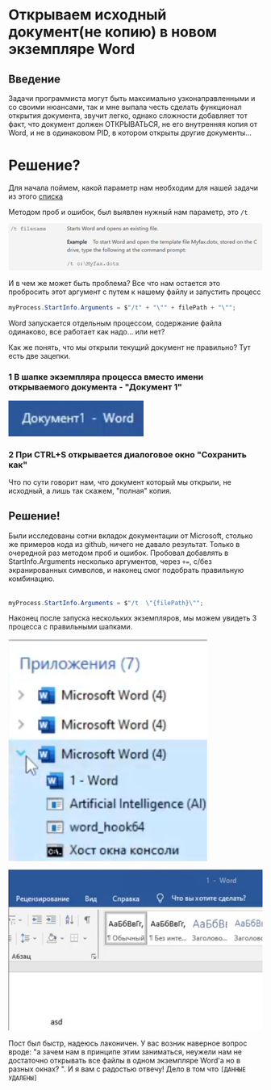# Открываем исходный документ(не копию) в новом экземпляре Word

## Введение
Задачи программиста могут быть максимально узконаправленными и со своими нюансами, так и мне выпала честь сделать функционал открытия документа, звучит легко, однако сложности добавляет тот факт, что документ должен ОТКРЫВАТЬСЯ, не его внутренняя копия от Word, и не в одинаковом PID, в котором открыты другие документы...

# Решение?

Для начала поймем, какой параметр нам необходим для нашей задачи из этого [списка](https://support.microsoft.com/en-us/office/command-line-switches-for-microsoft-office-products-079164cd-4ef5-4178-b235-441737deb3a6)

Методом проб и ошибок, был выявлен нужный нам параметр, это `/t`

![](/assets/Pasted%20image%2020240205005333.png)

И в чем же может быть проблема? Все что нам остается это пробросить этот аргумент с путем к нашему файлу и запустить процесс
```cs
myProcess.StartInfo.Arguments = $"/t" + "\"" + filePath + "\"";
```
Word запускается отдельным процессом, содержание файла одинаково, все работает как надо... или нет?

Как же понять, что мы открыли текущий документ не правильно? Тут есть две зацепки.
### 1 В шапке экземпляра процесса вместо имени открываемого документа - "Документ 1"

![](/assets/Pasted%20image%2020240205005359.png)

### 2 При CTRL+S открывается диалоговое окно "Сохранить как"
Что по сути говорит нам, что документ который мы открыли, не исходный, а лишь так скажем, "полная" копия.

## Решение!
Были исследованы сотни вкладок документации от Microsoft, столько же примеров кода из github, ничего не давало результат.
Только в очередной раз методом проб и ошибок. Пробовал добавлять в StartInfo.Arguments несколько аргументов, через `+=`, с/без экранированных символов, и наконец смог подобрать правильную комбинацию.

```cs

myProcess.StartInfo.Arguments = $"/t  \"{filePath}\"";
```
Наконец после запуска нескольких экземпляров, мы можем увидеть 3 процесса с правильными шапками.

![](/assets/Pasted%20image%2020240205010026.png)


![](/assets/Pasted%20image%2020240205010052.png)


Пост был быстр, надеюсь лаконичен.
У вас возник наверное вопрос вроде: "а зачем нам в принципе этим заниматься, неужели нам не достаточно открывать все файлы в одном экземпляре Word'а но в разных окнах? ".
И я вам с радостью отвечу! Дело в том что `[ДАННЫЕ УДАЛЕНЫ]`
